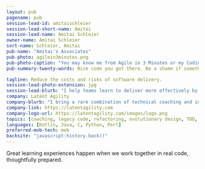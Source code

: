 ```yaml
---
layout: pub
pagename: pub
session-lead-id: amitaischleier
session-lead-short-name: Amitai
session-lead-name: Amitai Schleier
owner-name: Amitai Schleier
sort-name: Schleier, Amitai
pub-name: "Amitai's Associates"
pub-photo: agilein3minutes.png
pub-photo-caption: "You may know me from Agile in 3 Minutes or my Coding Tour."
pub-summary-twenty-words: Nice code you got there. Be a shame if something good didn't happen to it.

tagline: Reduce the costs and risks of software delivery.
session-lead-photo-extension: jpg
session-lead-blurb: "I help teams learn to deliver more effectively by growing together. In 20 years comprising global finance, startups, agriculture, universities, and nonprofits, I've managed products, projects, and people; engineered code, tests, and releases; deployed and operated production systems; provided phone and desk support; and listened to, empathized with, and improved the lot of folks in all of these roles."
company: Latent Agility
company-blurb: "I bring a rare combination of technical coaching and influential conversations."
company-link: https://latentagility.com
company-logo-url: https://latentagility.com/images/logo.png
topics: [coaching, legacy code, refactoring, evolutionary design, TDD, BDD]
languages: [Kotlin, Java, C, Python, Perl]
preferred-mob-tech: mob
backsite: "javascript:history.back()"
---
```

Great learning experiences happen when we work together in real code, thoughtfully prepared.
